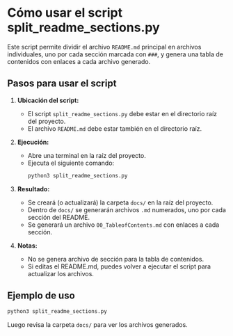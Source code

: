 # Cómo usar el script split_readme_sections.py

Este script permite dividir el archivo `README.md` principal en archivos individuales, uno por cada sección marcada con `###`, y genera una tabla de contenidos con enlaces a cada archivo generado.

## Pasos para usar el script

1. **Ubicación del script:**
   - El script `split_readme_sections.py` debe estar en el directorio raíz del proyecto.
   - El archivo `README.md` debe estar también en el directorio raíz.

2. **Ejecución:**
   - Abre una terminal en la raíz del proyecto.
   - Ejecuta el siguiente comando:
     ```bash
     python3 split_readme_sections.py
     ```

3. **Resultado:**
   - Se creará (o actualizará) la carpeta `docs/` en la raíz del proyecto.
   - Dentro de `docs/` se generarán archivos `.md` numerados, uno por cada sección del README.
   - Se generará un archivo `00_TableofContents.md` con enlaces a cada sección.

4. **Notas:**
   - No se genera archivo de sección para la tabla de contenidos.
   - Si editas el README.md, puedes volver a ejecutar el script para actualizar los archivos.

## Ejemplo de uso

```bash
python3 split_readme_sections.py
```

Luego revisa la carpeta `docs/` para ver los archivos generados.
